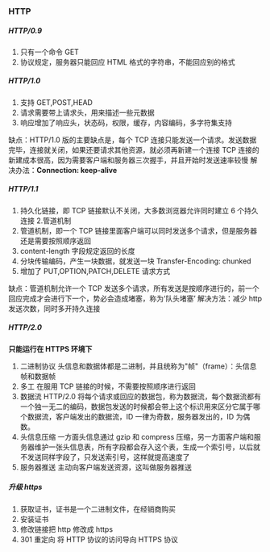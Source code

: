 ### HTTP

##### HTTP/0.9

1. 只有一个命令 GET
2. 协议规定，服务器只能回应 HTML 格式的字符串，不能回应别的格式

##### HTTP/1.0

1. 支持 GET,POST,HEAD
2. 请求需要带上请求头，用来描述一些元数据
3. 响应增加了响应头，状态码，权限，缓存，内容编码，多字符集支持

缺点：HTTP/1.0 版的主要缺点是，每个 TCP 连接只能发送一个请求。发送数据完毕，连接就关闭，如果还要请求其他资源，就必须再新建一个连接
TCP 连接的新建成本很高，因为需要客户端和服务器三次握手，并且开始时发送速率较慢
解决办法：**Connection: keep-alive**

##### HTTP/1.1

1. 持久化链接，即 TCP 链接默认不关闭，大多数浏览器允许同时建立 6 个持久连接 2.管道机制
2. 管道机制，即一个 TCP 链接里面客户端可以同时发送多个请求，但是服务器还是需要按照顺序返回
3. content-length 字段规定返回的长度
4. 分块传输编码，产生一块数据，就发送一块 Transfer-Encoding: chunked
5. 增加了 PUT,OPTION,PATCH,DELETE 请求方式

缺点：管道机制允许一个 TCP 发送多个请求，所有发送是按顺序进行的，前一个回应完成才会进行下一个，势必会造成堵塞，称为‘队头堵塞’
解决方法：减少 http 发送次数，同时多开持久连接

##### HTTP/2.0

**只能运行在 HTTPS 环境下**

1. 二进制协议 头信息和数据体都是二进制，并且统称为"帧"（frame）：头信息帧和数据帧
2. 多工 在服用 TCP 链接的时候，不需要按照顺序进行返回
3. 数据流 HTTP/2.0 将每个请求或回应的数据包，称为数据流，每个数据流都有一个独一无二的编码，数据包发送的时候都会带上这个标识用来区分它属于哪个数据流，客户端发出的数据流，ID 一律为奇数，服务器发出的，ID 为偶数。
4. 头信息压缩 一方面头信息通过 gzip 和 compress 压缩，另一方面客户端和服务器维护一张头信息表，所有字段都会存入这个表，生成一个索引号，以后就不发送同样字段了，只发送索引号，这样就提高速度了
5. 服务器推送 主动向客户端发送资源，这叫做服务器推送

##### 升级 https

1. 获取证书，证书是一个二进制文件，在经销商购买
2. 安装证书
3. 修改链接把 http 修改成 https
4. 301 重定向 将 HTTP 协议的访问导向 HTTPS 协议

